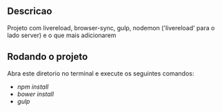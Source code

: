 ## Descricao
Projeto com livereload, browser-sync, gulp, nodemon ('livereload' para o lado server) e o que mais adicionarem

## Rodando o projeto

Abra este diretorio no terminal e execute os seguintes comandos:
* *npm install*
* *bower install*
* *gulp*
